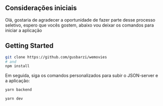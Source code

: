 ## Considerações iniciais
Olá, gostaria de agradecer a oportunidade de fazer parte desse processo seletivo, espero que vocês gostem, abaixo vou deixar os comandos para iniciar a aplicação

## Getting Started

```bash
git clone https://github.com/gusbarzi/wemovies
# and
npm install
```
Em seguida, siga os comandos personalizados para subir o JSON-server e a aplicação:

```bash
yarn backend

yarn dev
```
